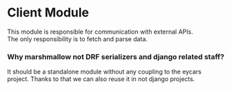# Client Module

This module is responsible for communication with external APIs.\
The only responsibility is to fetch and parse data.

### Why marshmallow not DRF serializers and django related staff?
It should be a standalone module without any coupling to the eycars project. Thanks to that we can also 
reuse it in not django projects.
